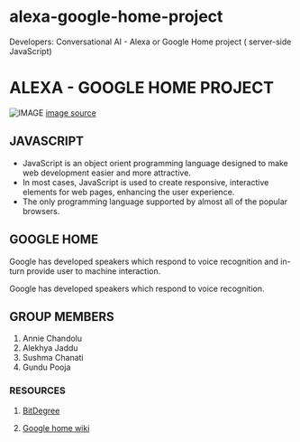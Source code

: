 # alexa-google-home-project
Developers: Conversational AI - Alexa or Google Home project ( server-side JavaScript)

# ALEXA - GOOGLE HOME PROJECT

![IMAGE]( https://target.scene7.com/is/image/Target/GUEST_9b10b6e0-3d26-4172-a29d-e87d771b8583?wid=488&hei=488&fmt=pjpeg)
[image source](https://github.com/alekhyajaddu/alexa-google-home-project)

## JAVASCRIPT

- JavaScript is an object orient programming language designed to make web development easier and more attractive.
- In most cases, JavaScript is used to create responsive, interactive elements for web pages, enhancing the user experience.
- The only programming language supported by almost all of the popular browsers.

## GOOGLE HOME

Google has developed speakers which respond to voice recognition and in-turn provide user to machine interaction. 

Google has developed speakers which respond to voice recognition.

## GROUP MEMBERS

1. Annie Chandolu
2. Alekhya Jaddu
3. Sushma Chanati
4. Gundu Pooja

### RESOURCES

1. [BitDegree](https://www.bitdegree.org/tutorials/what-is-javascript-used-for/)

2. [Google home wiki](https://en.wikipedia.org/wiki/Google_Home)
